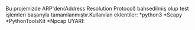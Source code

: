 Bu projemizde ARP'den(Address Resolution Protocol) bahsedilmiş olup test işlemleri başarıyla tamamlanmıştır.Kullanılan eklentiler:
*python3
*Scapy
*PythonToolsKit
*Npcap
UYARI:
